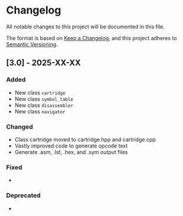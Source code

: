 # Changelog

All notable changes to this project will be documented in this file.

The format is based on [Keep a Changelog](https://keepachangelog.com/),
and this project adheres to [Semantic Versioning](https://semver.org/).

## [3.0] - 2025-XX-XX

### Added
- New class `cartridge`
- New class `symbol_table`
- New class `disassembler`
- New class `navigator`

### Changed
- Class cartridge moved to cartridge.hpp and cartridge.cpp
- Vastly improved code to generate opcode text
- Generate .asm, .lst, .hex, and .sym output files

### Fixed
-

### Deprecated
-
